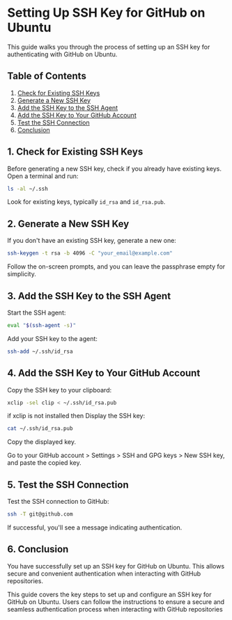 # Setting Up SSH Key for GitHub on Ubuntu

This guide walks you through the process of setting up an SSH key for authenticating with GitHub on Ubuntu.

## Table of Contents

1. [Check for Existing SSH Keys](#1-check-for-existing-ssh-keys)
2. [Generate a New SSH Key](#2-generate-a-new-ssh-key)
3. [Add the SSH Key to the SSH Agent](#3-add-the-ssh-key-to-the-ssh-agent)
4. [Add the SSH Key to Your GitHub Account](#4-add-the-ssh-key-to-your-github-account)
5. [Test the SSH Connection](#5-test-the-ssh-connection)
6. [Conclusion](#6-conclusion)

## 1. Check for Existing SSH Keys

Before generating a new SSH key, check if you already have existing keys. Open a terminal and run:

```bash
ls -al ~/.ssh
```

Look for existing keys, typically `id_rsa` and `id_rsa.pub`.

## 2. Generate a New SSH Key

If you don't have an existing SSH key, generate a new one:

```bash
ssh-keygen -t rsa -b 4096 -C "your_email@example.com"
```

Follow the on-screen prompts, and you can leave the passphrase empty for simplicity.

## 3. Add the SSH Key to the SSH Agent

Start the SSH agent:

```bash
eval "$(ssh-agent -s)"
```

Add your SSH key to the agent:

```bash
ssh-add ~/.ssh/id_rsa
```

## 4. Add the SSH Key to Your GitHub Account

Copy the SSH key to your clipboard:

```bash
xclip -sel clip < ~/.ssh/id_rsa.pub
```

if xclip is not installed then
Display the SSH key:

```bash
cat ~/.ssh/id_rsa.pub
```
Copy the displayed key.

Go to your GitHub account > Settings > SSH and GPG keys > New SSH key, and paste the copied key.

## 5. Test the SSH Connection

Test the SSH connection to GitHub:

```bash
ssh -T git@github.com
```

If successful, you'll see a message indicating authentication.

## 6. Conclusion

You have successfully set up an SSH key for GitHub on Ubuntu. This allows secure and convenient authentication when interacting with GitHub repositories.

This guide covers the key steps to set up and configure an SSH key for GitHub on Ubuntu. Users can follow the instructions to ensure a secure and seamless authentication process when interacting with GitHub repositories
